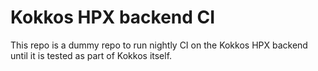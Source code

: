 # Kokkos HPX backend CI

This repo is a dummy repo to run nightly CI on the Kokkos HPX backend until it
is tested as part of Kokkos itself.
